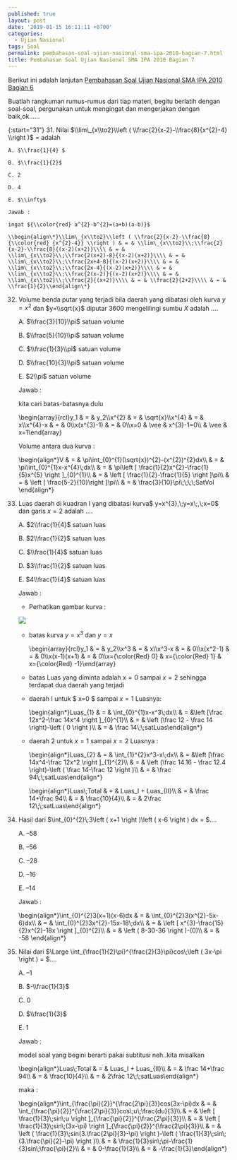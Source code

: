 ```yaml
---
published: true
layout: post
date: '2019-01-15 16:11:11 +0700'
categories:
  - Ujian Nasional
tags: Soal
permalink: pembahasan-soal-ujian-nasional-sma-ipa-2010-bagian-7.html
title: Pembahasan Soal Ujian Nasional SMA IPA 2010 Bagian 7
---
```

Berikut ini adalah lanjutan [Pembahasan Soal Ujian Nasional SMA IPA 2010 Bagian 6]({{site.baseurl}}/pembahasan-soal-ujian-nasional-sma-ipa-2010-bagian-6.html)

Buatlah rangkuman rumus-rumus dari tiap materi, begitu berlatih dengan soal-soal, pergunakan untuk mengingat dan mengerjakan dengan baik,ok……

{:start="31"}
31. Nilai $\\lim\_{x\\to2}\\left ( \\frac{2}{x-2}-\\frac{8}{x^{2}-4} \\right )$ = adalah
    
    A. $\\frac{1}{4} $
    
    B. $\\frac{1}{2}$
    
    C. 2
    
    D. 4
    
    E. $\\infty$
    
    Jawab :
    
    ingat ${\\color{red} a^{2}-b^{2}=(a+b)(a-b)}$
    
    \\begin{align\*}\\lim\_{x\\to2}\\left ( \\frac{2}{x-2}-\\frac{8}{\\color{red} {x^{2}-4}} \\right ) & = & \\lim\_{x\\to2}\\;\\frac{2}{x-2}-\\frac{8}{(x-2)(x+2)}\\\\ & = & \\lim\_{x\\to2}\\;\\frac{2(x+2)-8}{(x-2)(x+2)}\\\\ & = & \\lim\_{x\\to2}\\;\\frac{2x+4-8}{(x-2)(x+2)}\\\\ & = & \\lim\_{x\\to2}\\;\\frac{2x-4}{(x-2)(x+2)}\\\\ & = & \\lim\_{x\\to2}\\;\\frac{2(x-2)}{(x-2)(x+2)}\\\\ & = & \\lim\_{x\\to2}\\;\\frac{2}{(x+2)}\\\\ & = & \\frac{2}{2+2}\\\\ & = & \\frac{1}{2}\\end{align\*}
    
32. Volume benda putar yang terjadi bila daerah yang dibatasi oleh kurva $y=x^{2}$ dan $y=\\sqrt{x}$ diputar $3600$ mengelilingi sumbu $X$ adalah ….
    
    A. $\\frac{3}{10}\\pi$ satuan volume
    
    B. $\\frac{5}{10}\\pi$ satuan volume
    
    C. $\\frac{1}{3}\\pi$ satuan volume
    
    D. $\\frac{10}{3}\\pi$ satuan volume
    
    E. $2\\pi$ satuan volume
    
    Jawab :
    
    kita cari batas-batasnya dulu
    
    \\begin{array}{rcl}y\_1 & = & y\_2\\\\x^{2} & = & \\sqrt{x}\\\\x^{4} & = & x\\\\x^{4}-x & = & 0\\\\x(x^{3}-1) & = & 0\\\\x=0 & \\vee & x^{3}-1=0\\\\ & \\vee & x=1\\end{array}
    
    Volume antara dua kurva :
    
    \\begin{align\*}V & = & \\pi\\int\_{0}^{1}(\\sqrt{x})^{2}-(x^{2})^{2}dx\\\\ & = & \\pi\\int\_{0}^{1}x-x^{4}\\;dx\\\\ & = & \\pi\\left \[ \\frac{1}{2}x^{2}-\\frac{1}{5}x^{5} \\right \]\_{0}^{1}\\\\ & = & \\left \[ \\frac{1}{2}-\\frac{1}{5} \\right \]\\pi\\\\ & = & \\left \[ \\frac{5-2}{10}\\right \]\\pi\\\\ & = & \\frac{3}{10}\\pi\\;\\;\\;\\;SatVol \\end{align\*}
    
33. Luas daerah di kuadran I yang dibatasi kurva$ y=x^{3},\\;y=x\\;,\\;x=0$ dan garis $x=2$ adalah ….
    
    A. $2\\frac{1}{4}$ satuan luas
    
    B. $2\\frac{1}{2}$ satuan luas
    
    C. $\\frac{1}{4}$ satuan luas
    
    D. $3\\frac{1}{2}$ satuan luas
    
    E. $4\\frac{1}{4}$ satuan luas
    
    Jawab :
    
    *   Perhatikan gambar kurva :
    
    ![](http://www.meetmath.com/media/posts/21/responsive/luas-kurva-xs.jpg)
    *   batas kurva $y=x^3$ dan $y=x$
        
        \\begin{array}{rcl}y\_1 & = & y\_2\\\\x^3 & = & x\\\\x^3-x & = & 0\\\\x(x^2-1) & = & 0\\\\x(x-1)(x+1) & = & 0\\\\x={\\color{Red} 0} & x={\\color{Red} 1} & x={\\color{Red} -1}\\end{array}
        
    *   batas Luas yang diminta adalah $x = 0$ sampai $x = 2$ sehingga terdapat dua daerah yang terjadi
        
    *   daerah I untuk $ x=0 $ sampai $x = 1$ Luasnya:
        
        \\begin{align\*}Luas\_{1} & = & \\int\_{0}^{1}x-x^3\\;dx\\\\ & = &\\left \[\\frac 12x^2-\\frac 14x^4 \\right \]\_{0}^{1}\\\\ & = & \\left (\\frac 12 - \\frac 14 \\right)-\\left ( 0 \\right )\\\\ & = & \\frac 14\\;\\;satLuas\\end{align\*}
        
    *   daerah 2 untuk $x = 1$ sampai $x=2$ Luasnya :
        
        \\begin{align\*}Luas\_{2} & = & \\int\_{1}^{2}x^3-x\\;dx\\\\ & = &\\left \[\\frac 14x^4-\\frac 12x^2 \\right \]\_{1}^{2}\\\\ & = & \\left (\\frac 14.16 - \\frac 12.4 \\right)-\\left ( \\frac 14-\\frac 12 \\right )\\\\ & = & \\frac 94\\;\\;satLuas\\end{align\*}
        
        \\begin{align\*}Luas\\;Total & = & Luas\_I + Luas\_{II}\\\\ & = & \\frac 14+\\frac 94\\\\ & = & \\frac{10}{4}\\\\ & = & 2\\frac 12\\;\\;satLuas\\end{align\*}
        
34. Hasil dari $\\int\_{0}^{2}\\;3\\left ( x+1 \\right )\\left ( x-6 \\right ) dx = $….
    
    A. $– 58$
    
    B. $– 56$
    
    C. $– 28$
    
    D. $– 16$
    
    E. $– 14$
    
    Jawab :
    
    \\begin{align\*}\\int\_{0}^{2}3(x+1)(x-6)dx & = & \\int\_{0}^{2}3(x^{2}-5x-6)dx\\\\ & = & \\int\_{0}^{2}3x^{2}-15x-18\\;dx\\\\ & = & \\left \[ x^{3}-\\frac{15}{2}x^{2}-18x \\right \]\_{0}^{2}\\\\ & = & \\left ( 8-30-36 \\right )-(0)\\\\ & = & -58 \\end{align\*}
    
35. Nilai dari $\\Large \\int\_{\\frac{1}{2}\\pi}^{\\frac{2}{3}\\pi}cos\\;\\left ( 3x-\\pi \\right ) = $….
    
    A. $– 1$
    
    B. $-\\frac{1}{3}$
    
    C. $0$
    
    D. $\\frac{1}{3}$
    
    E. $1$
    
    Jawab :
    
    model soal yang begini berarti pakai subtitusi neh..kita misalkan
    
    \\begin{align\*}Luas\\;Total & = & Luas\_I + Luas\_{II}\\\\ & = & \\frac 14+\\frac 94\\\\ & = & \\frac{10}{4}\\\\ & = & 2\\frac 12\\;\\;satLuas\\end{align\*}
    
    maka :
    
    \\begin{align\*}\\int\_{\\frac{\\pi}{2}}^{\\frac{2\\pi}{3}}cos(3x-\\pi)dx & = & \\int\_{\\frac{\\pi}{2}}^{\\frac{2\\pi}{3}}cos\\;u\\;\\frac{du}{3}\\\\ & = & \\left \[ \\frac{1}{3}\\;sin\\;u \\right \]\_{\\frac{\\pi}{2}}^{\\frac{2\\pi}{3}}\\\\ & = & \\left \[ \\frac{1}{3}\\;sin\\;(3x-\\pi) \\right \]\_{\\frac{\\pi}{2}}^{\\frac{2\\pi}{3}}\\\\ & = & \\left ( \\frac{1}{3}\\;sin(3.\\frac{2\\pi}{3}-\\pi) \\right )-\\left ( \\frac{1}{3}\\;sin\\;(3.\\frac{\\pi}{2}-\\pi) \\right )\\\\ & = & \\frac{1}{3}sin\\;\\pi-\\frac{1}{3}sin\\;\\frac{\\pi}{2}\\\\ & = & 0-\\frac{1}{3}\\\\ & = & -\\frac{1}{3}\\end{align\*}
